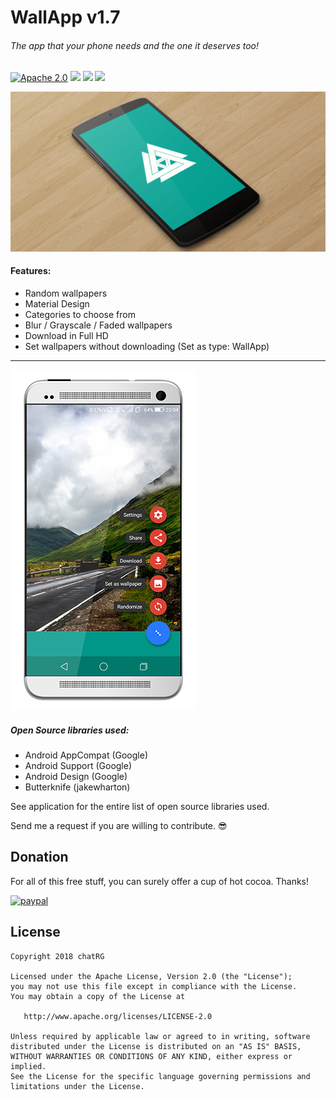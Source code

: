 # WallApp v1.7

###### The app that your phone needs and the one it deserves too!



[![Apache 2.0](https://img.shields.io/badge/license-Apache%202.0-blue.svg)](https://raw.githubusercontent.com/chatRG/WallApp/master/License.txt)
[![](https://img.shields.io/badge/Android-5.0.1+-brightred.svg?style=flat)]()
[![](https://img.shields.io/badge/build-passing-brightgreen.svg?style=flat)]()
[![](https://img.shields.io/badge/download-apk-blue.svg?style=flat)](https://github.com/chatRG/WallApp/blob/master/release/WallApp_v164.apk?raw=true)


![Banner](https://raw.githubusercontent.com/chatRG/WallApp/master/art/Banner.png)

#### Features:
  * Random wallpapers
  * Material Design
  * Categories to choose from
  * Blur / Grayscale / Faded wallpapers
  * Download in Full HD
  * Set wallpapers without downloading (Set as type: WallApp)
  
---
  
  ![Screenshot](https://raw.githubusercontent.com/chatRG/WallApp/master/art/screenshot.png)
  
##### Open Source libraries used:
- Android AppCompat (Google)
- Android Support (Google)
- Android Design (Google)
- Butterknife (jakewharton)

See application for the entire list of open source libraries used.

Send me a request if you are willing to contribute. :sunglasses:


## Donation
For all of this free stuff, you can surely offer a cup of hot cocoa. Thanks!

[![paypal](https://www.paypalobjects.com/en_US/i/btn/btn_donateCC_LG.gif)](https://paypal.me/chatrg/5usd)


License
-------

    Copyright 2018 chatRG

    Licensed under the Apache License, Version 2.0 (the "License");
    you may not use this file except in compliance with the License.
    You may obtain a copy of the License at

       http://www.apache.org/licenses/LICENSE-2.0

    Unless required by applicable law or agreed to in writing, software
    distributed under the License is distributed on an "AS IS" BASIS,
    WITHOUT WARRANTIES OR CONDITIONS OF ANY KIND, either express or implied.
    See the License for the specific language governing permissions and
    limitations under the License.
